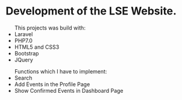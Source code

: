 <h1>Development of the LSE Website.</h1>

<ul>This projects was build with:
<li>Laravel</li>
<li>PHP7.0</li>
<li>HTML5 and CSS3</li>
<li>Bootstrap</li>
<li>JQuery</li></ul>
  
  <ul>Functions which I have to implement:
    <li>Search</li>
    <li>Add Events in the Profile Page</li>
    <li>Show Confirmed Events in Dashboard Page</li></ul>
